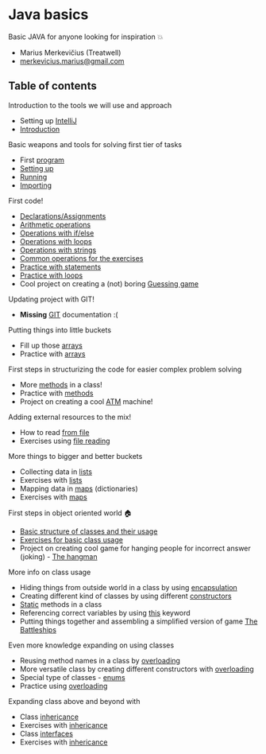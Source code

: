 # Java basics

Basic JAVA for anyone looking for inspiration :boom:

- Marius Merkevičius (Treatwell)
- merkevicius.marius@gmail.com

## Table of contents

Introduction to the tools we will use and approach

- Setting up [IntelliJ](/help_intellij#downloading)
- [Introduction](/intro)

Basic weapons and tools for solving first tier of tasks

- First [program](/basics#first-program)
- [Setting up](/help_intellij#create-new-project)
- [Running](/help_intellij#running-project)
- [Importing](/help_intellij#import-local-project)

First code!

- [Declarations/Assignments](/basics#declarations--assignments)
- [Arithmetic operations](/basics#arithmetic-operations)
- [Operations with if/else](/basics#statements)
- [Operations with loops](/basics#loops)
- [Operations with strings](/basics#strings)
- [Common operations for the exercises](/other#basics)
- [Practice with statements](/tasks_lt#simple-statements)
- [Practice with loops](/tasks_lt#cycles)
- Cool project on creating a (not) boring [Guessing game](/projects#guessing-game)

Updating project with GIT!

- **Missing** [GIT](/help_git) documentation :(

Putting things into little buckets

- Fill up those [arrays](/collections#arrays)
- Practice with [arrays](/tasks_lt#arrays)

First steps in structurizing the code for easier complex problem solving

- More [methods](/structure#methods) in a class!
- Practice with [methods](/tasks_lt#methods)
- Project on creating a cool [ATM](/projects#atm-machine) machine!

Adding external resources to the mix!

- How to read [from file](/other#reading-from-file)
- Exercises using [file reading](/tasks_lt#reading-file)

More things to bigger and better buckets

- Collecting data in [lists](/collections#lists)
- Exercises with [lists](/tasks_lt#lists)
- Mapping data in [maps](/collections#maps) (dictionaries)
- Exercises with [maps](/tasks_lt#maps)

First steps in object oriented world :house:

- [Basic structure of classes and their usage](/classes#classes)
- [Exercises for basic class usage](/tasks_lt#classes--methods)
- Project on creating cool game for hanging people for incorrect answer (joking) - [The hangman](/projects#hangman-game)

More info on class usage

- Hiding things from outside world in a class by using [encapsulation](/classes#encapsulation)
- Creating different kind of classes by using different [constructors](/classes#constructors)
- [Static](/classes#static-methods) methods in a class
- Referencing correct variables by using [this](/classes#this) keyword
- Putting things together and assembling a simplified version of game [The Battleships](/projects#battle-ship)

Even more knowledge expanding on using classes

- Reusing method names in a class by [overloading](/classes#method-overloading)
- More versatile class by creating different constructors with [overloading](/classes#constructor-overloading)
- Special type of classes - [enums](/classes#enums)
- Practice using [overloading](/tasks_lt#classes-overloading)

Expanding class above and beyond with

- Class [inhericance](/tasks_lt#inheritance)
- Exercises with [inhericance](/tasks_lt#inheritance)
- Class [interfaces](/tasks_lt#interfaces)
- Exercises with [inhericance](/tasks_lt#interfaces)
